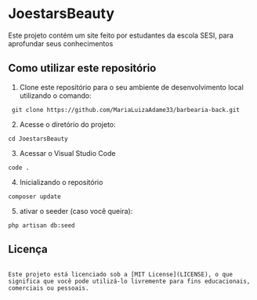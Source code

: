 # JoestarsBeauty

Este projeto contém um site feito por estudantes da escola SESI, para aprofundar seus conhecimentos

## Como utilizar este repositório

1. Clone este repositório para o seu ambiente de desenvolvimento local utilizando o comando:
```
 git clone https://github.com/MariaLuizaAdame33/barbearia-back.git
 ```

2. Acesse o diretório do projeto:
```
cd JoestarsBeauty
```

3. Acessar o Visual Studio Code
```
code .
```

4. Inicializando o repositório
```
composer update
```

5. ativar o seeder (caso você queira):
```
php artisan db:seed
```

## Licença
```

Este projeto está licenciado sob a [MIT License](LICENSE), o que significa que você pode utilizá-lo livremente para fins educacionais, comerciais ou pessoais.
